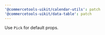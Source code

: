 ```yaml
---
'@commercetools-uikit/calendar-utils': patch
'@commercetools-uikit/data-table': patch
---
```


Use `Pick` for default props.
